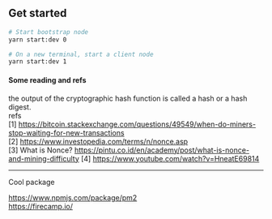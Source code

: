 ## Get started

```bash
# Start bootstrap node
yarn start:dev 0

# On a new terminal, start a client node
yarn start:dev 1
```

#### Some reading and refs

the output of the cryptographic hash function is called a hash or a hash digest.  
refs  
[1] https://bitcoin.stackexchange.com/questions/49549/when-do-miners-stop-waiting-for-new-transactions  
[2] https://www.investopedia.com/terms/n/nonce.asp  
[3] What is Nonce? https://pintu.co.id/en/academy/post/what-is-nonce-and-mining-difficulty
[4] https://www.youtube.com/watch?v=HneatE69814

<hr/>
Cool package

https://www.npmjs.com/package/pm2  
https://firecamp.io/
